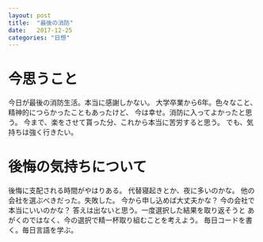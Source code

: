 ```yaml
---
layout: post
title:  "最後の消防"
date:   2017-12-25
categories: "日想"
---
```


# 今思うこと
今日が最後の消防生活。本当に感謝しかない。
大学卒業から6年。色々なこと、精神的につらかったこともあったけど、
今は幸せ。消防に入ってよかったと思う。
今まで、楽をさせて貰った分、これから本当に苦労すると思う。
でも、気持ちは強く行きたい。

# 後悔の気持ちについて
後悔に支配される時間がやはりある。
代替寝起きとか、夜に多いのかな。
他の会社を選ぶべきだった。失敗した。
今から申し込めば大丈夫かな？
今の会社で本当にいいのかな？
答えは出ないと思う。一度選択した結果を取り返そうと
あがくのではなく、今の選択で精一杯取り組むことを考えよう。
毎日コードを書く。毎日言語を学ぶ。

